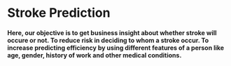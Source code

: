 # Stroke Prediction
#### Here, our objective is to get business insight about whether stroke will occure or not. To reduce risk in deciding to whom a stroke occur. To increase predicting efficiency by using different features of a person like age, gender, history of work and other medical conditions.
